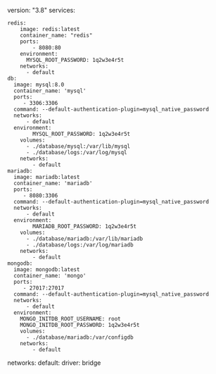 version: "3.8"
services:

    redis:
        image: redis:latest
        container_name: "redis"
        ports:
            - 8080:80
        environment:
          MYSQL_ROOT_PASSWORD: 1q2w3e4r5t
        networks:
          - default
    db:
      image: mysql:8.0
      container_name: 'mysql'
      ports:
         - 3306:3306
      command: --default-authentication-plugin=mysql_native_password
      networks:
          - default
      environment:
            MYSQL_ROOT_PASSWORD: 1q2w3e4r5t 
        volumes:
          - ./database/mysql:/var/lib/mysql
          - ./database/logs:/var/log/mysql
        networks:
            - default
    mariadb:
      image: mariadb:latest
      container_name: 'mariadb'
      ports:
         - 8080:3306
      command: --default-authentication-plugin=mysql_native_password
      networks:
          - default
      environment:
            MARIADB_ROOT_PASSWORD: 1q2w3e4r5t 
        volumes:
          - ./database/mariadb:/var/lib/mariadb
          - ./database/logs:/var/log/mariadb
        networks:
            - default
    mongodb:
      image: mongodb:latest
      container_name: 'mongo'
      ports:
         - 27017:27017
      command: --default-authentication-plugin=mysql_native_password
      networks:
          - default
      environment:
        MONGO_INITDB_ROOT_USERNAME: root
        MONGO_INITDB_ROOT_PASSWORD: 1q2w3e4r5t
        volumes:
          - ./database/mariadb:/var/configdb
        networks:
            - default
networks:
    default:
        driver: bridge
